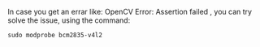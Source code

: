 In case you get an errar like: OpenCV Error: Assertion failed , you can try solve the issue, using the command:

```
sudo modprobe bcm2835-v4l2
``` 
